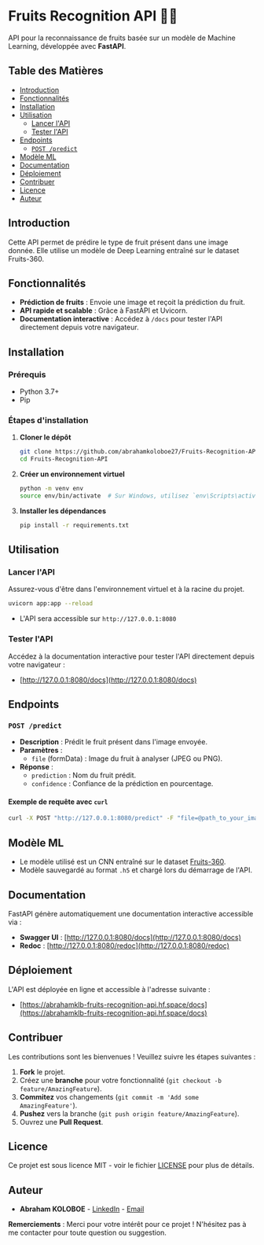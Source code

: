 # Fruits Recognition API 🍎🍌

API pour la reconnaissance de fruits basée sur un modèle de Machine Learning, développée avec **FastAPI**.

## Table des Matières

- [Introduction](#introduction)
- [Fonctionnalités](#fonctionnalités)
- [Installation](#installation)
- [Utilisation](#utilisation)
  - [Lancer l'API](#lancer-lapi)
  - [Tester l'API](#tester-lapi)
- [Endpoints](#endpoints)
  - [`POST /predict`](#post-predict)
- [Modèle ML](#modèle-ml)
- [Documentation](#documentation)
- [Déploiement](#déploiement)
- [Contribuer](#contribuer)
- [Licence](#licence)
- [Auteur](#auteur)



## Introduction

Cette API permet de prédire le type de fruit présent dans une image donnée. Elle utilise un modèle de Deep Learning entraîné sur le dataset Fruits-360.

## Fonctionnalités

- **Prédiction de fruits** : Envoie une image et reçoit la prédiction du fruit.
- **API rapide et scalable** : Grâce à FastAPI et Uvicorn.
- **Documentation interactive** : Accédez à `/docs` pour tester l'API directement depuis votre navigateur.

## Installation

### Prérequis

- Python 3.7+
- Pip

### Étapes d'installation

1. **Cloner le dépôt**

   ```bash
   git clone https://github.com/abrahamkoloboe27/Fruits-Recognition-API.git
   cd Fruits-Recognition-API
   ```

2. **Créer un environnement virtuel**

   ```bash
   python -m venv env
   source env/bin/activate  # Sur Windows, utilisez `env\Scripts\activate`
   ```

3. **Installer les dépendances**

   ```bash
   pip install -r requirements.txt
   ```

## Utilisation

### Lancer l'API

Assurez-vous d'être dans l'environnement virtuel et à la racine du projet.

```bash
uvicorn app:app --reload
```

- L'API sera accessible sur `http://127.0.0.1:8080`

### Tester l'API

Accédez à la documentation interactive pour tester l'API directement depuis votre navigateur :

- [http://127.0.0.1:8080/docs](http://127.0.0.1:8080/docs)

## Endpoints

### `POST /predict`

- **Description** : Prédit le fruit présent dans l'image envoyée.
- **Paramètres** :
  - `file` (formData) : Image du fruit à analyser (JPEG ou PNG).
- **Réponse** :
  - `prediction` : Nom du fruit prédit.
  - `confidence` : Confiance de la prédiction en pourcentage.

#### Exemple de requête avec `curl`

```bash
curl -X POST "http://127.0.0.1:8080/predict" -F "file=@path_to_your_image.jpg"
```

## Modèle ML

- Le modèle utilisé est un CNN entraîné sur le dataset [Fruits-360](https://www.kaggle.com/moltean/fruits).
- Modèle sauvegardé au format `.h5` et chargé lors du démarrage de l'API.

## Documentation

FastAPI génère automatiquement une documentation interactive accessible via :

- **Swagger UI** : [http://127.0.0.1:8080/docs](http://127.0.0.1:8080/docs)
- **Redoc** : [http://127.0.0.1:8080/redoc](http://127.0.0.1:8080/redoc)

## Déploiement

L'API est déployée en ligne et accessible à l'adresse suivante :

- [https://abrahamklb-fruits-recognition-api.hf.space/docs](https://abrahamklb-fruits-recognition-api.hf.space/docs)

## Contribuer

Les contributions sont les bienvenues ! Veuillez suivre les étapes suivantes :

1. **Fork** le projet.
2. Créez une **branche** pour votre fonctionnalité (`git checkout -b feature/AmazingFeature`).
3. **Commitez** vos changements (`git commit -m 'Add some AmazingFeature'`).
4. **Pushez** vers la branche (`git push origin feature/AmazingFeature`).
5. Ouvrez une **Pull Request**.

## Licence

Ce projet est sous licence MIT - voir le fichier [LICENSE](LICENSE) pour plus de détails.

## Auteur

- **Abraham KOLOBOE** - [LinkedIn](https://www.linkedin.com/in/abraham-koloboe/) - [Email](mailto:abklb27@gmail.com)



**Remerciements** : Merci pour votre intérêt pour ce projet ! N'hésitez pas à me contacter pour toute question ou suggestion.